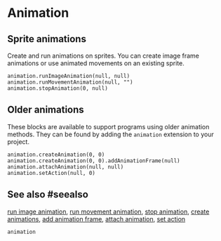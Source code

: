 # Animation

## Sprite animations

Create and run animations on sprites. You can create image frame animations or
use animated movements on an existing sprite.

```cards
animation.runImageAnimation(null, null)
animation.runMovementAnimation(null, "")
animation.stopAnimation(0, null)
```

## Older animations

These blocks are available to support programs using older animation methods.
They can be found by adding the `animation` extension to your project.

```cards
animation.createAnimation(0, 0)
animation.createAnimation(0, 0).addAnimationFrame(null)
animation.attachAnimation(null, null)
animation.setAction(null, 0)
```

## See also #seealso

[run image animation](/reference/animation/run-image-animation),
[run movement animation](/reference/animation/run-movement-animation),
[stop animation](/reference/animation/stop-animation),
[create animations](/reference/animation/create-animations),
[add animation frame](/reference/animation/add-animation-frame),
[attach animation](/reference/animation/attach-animation),
[set action](/reference/animation/set-action)

```package
animation
```